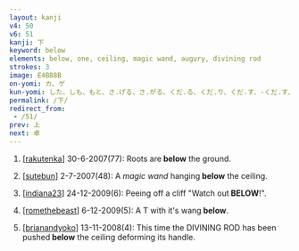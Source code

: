 ```yaml
---
layout: kanji
v4: 50
v6: 51
kanji: 下
keyword: below
elements: below, one, ceiling, magic wand, augury, divining rod
strokes: 3
image: E4B88B
on-yomi: カ、ゲ
kun-yomi: した、しも、もと、さ.げる、さ.がる、くだ.る、くだ.り、くだ.す、-くだ.す、くだ.さる、お.ろす、お.りる
permalink: /下/
redirect_from:
 - /51/
prev: 上
next: 卓
---
```


1) [<a href="http://kanji.koohii.com/profile/rakutenka">rakutenka</a>] 30-6-2007(77): Roots are<strong> below</strong> the ground.

2) [<a href="http://kanji.koohii.com/profile/sutebun">sutebun</a>] 2-7-2007(48): A <em>magic wand</em> hanging<strong> below</strong> the ceiling.

3) [<a href="http://kanji.koohii.com/profile/indiana23">indiana23</a>] 24-12-2009(6): Peeing off a cliff &quot;Watch out<strong> BELOW</strong>!&quot;.

4) [<a href="http://kanji.koohii.com/profile/romethebeast">romethebeast</a>] 6-12-2009(5): A T with it&#039;s wang<strong> below</strong>.

5) [<a href="http://kanji.koohii.com/profile/brianandyoko">brianandyoko</a>] 13-11-2008(4): This time the DIVINING ROD has been pushed<strong> below</strong> the ceiling deforming its handle.

